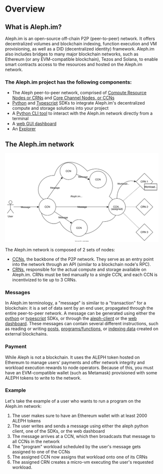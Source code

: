 # Overview

## What is Aleph.im?

Aleph.im is an open-source off-chain P2P (peer-to-peer) network. It offers decentralized volumes and blockchain indexing, function execution and VM provisioning, as well as a DID (decentralized identity) framework.
Aleph.im also includes bridges to many major blockchain networks, such as Ethereum (or any EVM-compatible blockchain), Tezos and Solana, to enable smart contracts access to the resources and hosted on the Aleph.im network.

### The Aleph.im project has the following components:

* The Aleph peer-to-peer network, comprised of [Compute Resource Nodes or CRNs](./nodes/compute.md) and [Core Channel Nodes, or CCNs](./nodes/core/index.md)
* [Python](./libraries/python.md) and [Typescript](./libraries/typescript.md) SDKs to integrate Aleph.im's decentralized compute and storage solutions into your project
* A [Python CLI tool](https://aleph-client.readthedocs.io/en/latest/) to interact with the Aleph.im network directly from a terminal
* A [web GUI dashboard](https://console.aleph.im/)
* An [Explorer](https://explorer.aleph.im/)

## The Aleph.im network

![The Aleph.im network](./network-overview.svg)

The Aleph.im network is composed of 2 sets of nodes:

* [CCNs](./nodes/core/index.md), the backbone of the P2P network. They serve as an entry point into the network through an API (similar to a blockchain node's RPC).
* [CRNs](./nodes/compute.md), responsible for the actual compute and storage available on Aleph.im. CRNs must be tied manually to a single CCN, and each CCN is incentivized to tie up to 3 CRNs.

### Messages
In Aleph.im terminology, a "message" is similar to a "transaction" for a blockchain: it is a set of data sent by an end user, propagated through the entire peer-to-peer network.
A message can be generated using either the [python](./libraries/python.md) or [typescript](./libraries/typescript.md) SDKs, or through the [aleph-client](https://aleph-client.readthedocs.io/en/latest/) or the [web dashboard](https://console.aleph.im/).
These messages can contain several different instructions, such as reading or writing [posts](https://aleph-client.readthedocs.io/en/latest/content/posts.html#), [programs/functions](./computing/persistent.md), or [indexing data](./frameworks/indexer.md) created on external blockchains.

### Payment
While Aleph is not a blockchain. It uses the ALEPH token hosted on Ethereum to manage users' payments and offer network integrity and workload execution rewards to node operators. Because of this, you must have an EVM-compatible wallet (such as Metamask) provisioned with some ALEPH tokens to write to the network.

### Example
Let's take the example of a user who wants to run a program on the Aleph.im network:

1. The user makes sure to have an Ethereum wallet with at least 2000 ALEPH tokens
2. The user writes and sends a message using either the aleph python client, one of the SDKs, or the web dashboard
3. The message arrives at a CCN, which then broadcasts that message to all CCNs in the network
4. The "program" workload scheduled by the user's message gets assigned to one of the CCNs
5. The assigned CCN now assigns that workload onto one of its CRNs
6. The assigned CRN creates a micro-vm executing the user's requested workload.